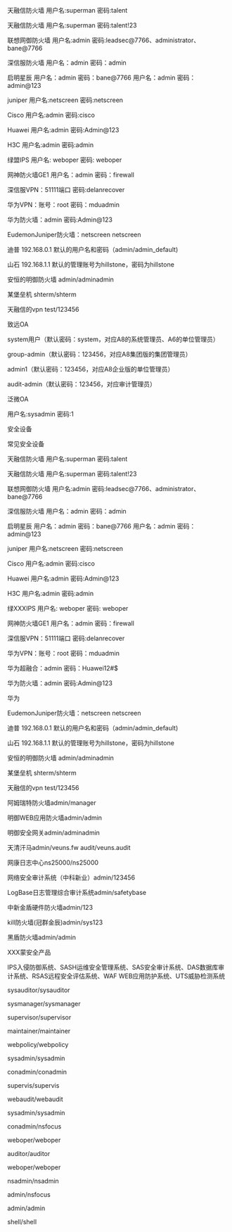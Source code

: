 天融信防火墙 用户名:superman 密码:talent

天融信防火墙 用户名:superman 密码:talent!23 

联想网御防火墙 用户名:admin 密码:leadsec@7766、administrator、bane@7766

深信服防火墙 用户名：admin 密码：admin

启明星辰 用户名：admin 密码：bane@7766 用户名：admin 密码：admin@123

juniper 用户名:netscreen 密码:netscreen

Cisco 用户名:admin 密码:cisco

Huawei 用户名:admin 密码:Admin@123 

H3C 用户名:admin 密码:admin

绿盟IPS 用户名: weboper 密码: weboper

网神防火墙GE1 用户名：admin 密码：firewall

深信服VPN：51111端口  密码:delanrecover

华为VPN：账号：root 密码：mduadmin

华为防火墙：admin  密码:Admin@123  

EudemonJuniper防火墙：netscreen  netscreen

迪普 192.168.0.1 默认的用户名和密码（admin/admin_default)

山石 192.168.1.1 默认的管理账号为hillstone，密码为hillstone

安恒的明御防火墙 admin/adminadmin

某堡垒机 shterm/shterm

天融信的vpn test/123456

致远OA

system用户（默认密码：system，对应A8的系统管理员、A6的单位管理员）

group-admin（默认密码：123456，对应A8集团版的集团管理员）

admin1（默认密码：123456，对应A8企业版的单位管理员）

audit-admin（默认密码：123456，对应审计管理员）

泛微OA

用户名:sysadmin 密码:1

安全设备

常见安全设备

天融信防火墙 用户名:superman 密码:talent

天融信防火墙 用户名:superman 密码:talent!23

联想网御防火墙 用户名:admin 密码:leadsec@7766、administrator、bane@7766

深信服防火墙 用户名：admin 密码：admin

启明星辰 用户名：admin 密码：bane@7766 用户名：admin 密码：admin@123

juniper 用户名:netscreen 密码:netscreen

Cisco 用户名:admin 密码:cisco

Huawei 用户名:admin 密码:Admin@123

H3C 用户名:admin 密码:admin

绿XXXIPS 用户名: weboper 密码: weboper

网神防火墙GE1 用户名：admin 密码：firewall

深信服VPN：51111端口 密码:delanrecover

华为VPN：账号：root 密码：mduadmin

华为超融合：admin 密码：Huawei12#$

华为防火墙：admin 密码:Admin@123

华为

EudemonJuniper防火墙：netscreen netscreen

迪普 192.168.0.1 默认的用户名和密码（admin/admin_default)

山石 192.168.1.1 默认的管理账号为hillstone，密码为hillstone

安恒的明御防火墙 admin/adminadmin

某堡垒机 shterm/shterm

天融信的vpn test/123456

阿姆瑞特防火墙admin/manager

明御WEB应用防火墙admin/admin

明御安全网关admin/adminadmin

天清汗马admin/veuns.fw audit/veuns.audit

网康日志中心ns25000/ns25000

网络安全审计系统（中科新业）admin/123456

LogBase日志管理综合审计系统admin/safetybase

中新金盾硬件防火墙admin/123

kill防火墙(冠群金辰)admin/sys123

黑盾防火墙admin/admin

XXX蒙安全产品

IPS入侵防御系统、SAS­H运维安全管理系统、SAS安全审计系统、DAS数据库审计系统、RSAS远程安全评估系统、WAF WEB应用防护系统、UTS威胁检测系统

sysauditor/sysauditor

sysmanager/sysmanager

supervisor/supervisor

maintainer/maintainer

webpolicy/webpolicy

sysadmin/sysadmin

conadmin/conadmin

supervis/supervis

webaudit/webaudit

sysadmin/sysadmin

conadmin/nsfocus

weboper/weboper

auditor/auditor

weboper/weboper

nsadmin/nsadmin

admin/nsfocus

admin/admin

shell/shell